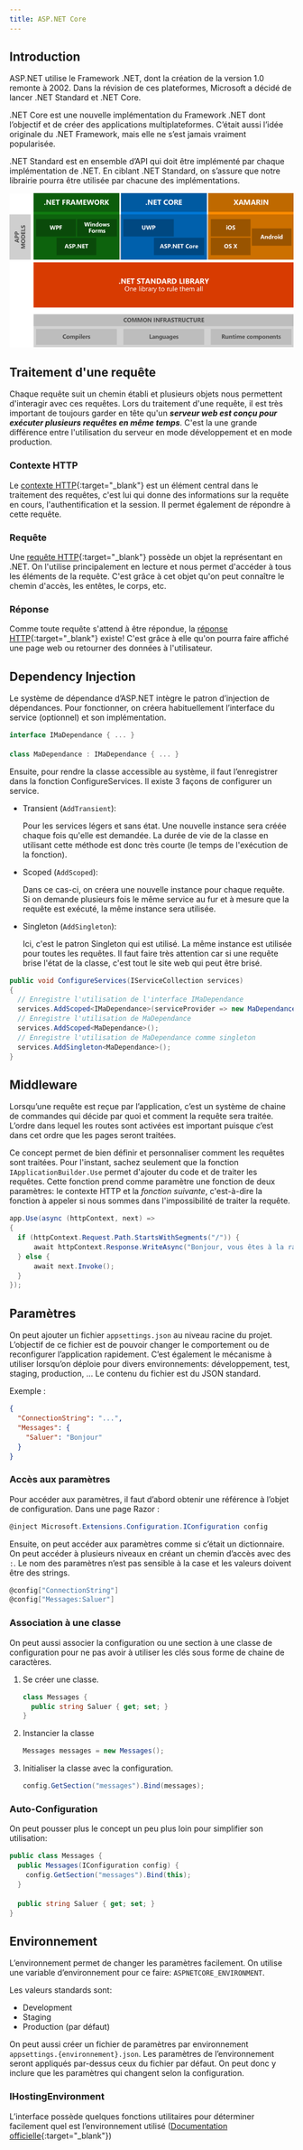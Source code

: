 ```yaml
---
title: ASP.NET Core
---
```


## Introduction

ASP.NET utilise le Framework .NET, dont la création de la version 1.0 remonte à 2002. Dans la révision de ces plateformes, Microsoft a décidé de lancer .NET Standard et .NET Core.

.NET Core est une nouvelle implémentation du Framework .NET dont l’objectif et de créer des applications multiplateformes. C’était aussi l’idée originale du .NET Framework, mais elle ne s’est jamais vraiment popularisée. 

.NET Standard est en ensemble d’API qui doit être implémenté par chaque implémentation de .NET. En ciblant .NET Standard, on s’assure que notre librairie pourra être utilisée par chacune des implémentations.

![.NET Standard](images/net-standard.png)


## Traitement d'une requête
Chaque requête suit un chemin établi et plusieurs objets nous permettent d'interagir avec ces requêtes. 
Lors du traitement d'une requête, il est très important de toujours garder en tête qu'un ***serveur web
est conçu pour exécuter plusieurs requêtes en même temps***. 
C'est la une grande différence entre l'utilisation du serveur en mode développement et en mode production.

### Contexte HTTP
Le [contexte HTTP](https://docs.microsoft.com/en-us/dotnet/api/microsoft.aspnetcore.http.httpcontext){:target="_blank"}
est un élément central dans le traitement des requêtes, c'est lui qui donne des informations sur la requête en cours, l'authentification et la session. Il permet également de répondre à cette requête.

### Requête
Une [requête HTTP](https://docs.microsoft.com/en-us/dotnet/api/microsoft.aspnetcore.http.httprequest){:target="_blank"}
possède un objet la représentant en .NET. On l'utilise principalement en lecture et nous permet d'accéder à tous les éléments
de la requête. C'est grâce à cet objet qu'on peut connaître le chemin d'accès, les entêtes, le corps, etc.

### Réponse
Comme toute requête s'attend à être répondue, la [réponse HTTP](https://docs.microsoft.com/en-us/dotnet/api/microsoft.aspnetcore.http.httpresponse){:target="_blank"} existe!
C'est grâce à elle qu'on pourra faire affiché une page web ou retourner des données à l'utilisateur.

## Dependency Injection
Le système de dépendance d’ASP.NET intègre le patron d’injection de dépendances. Pour fonctionner, on créera habituellement l’interface du service (optionnel) et son implémentation.
```cs
interface IMaDependance { ... }

class MaDependance : IMaDependance { ... }
```

Ensuite, pour rendre la classe accessible au système, il faut l’enregistrer dans la fonction ConfigureServices.
Il existe 3 façons de configurer un service.
- Transient (`AddTransient`):

  Pour les services légers et sans état. Une nouvelle instance sera créée chaque fois qu'elle est demandée. La durée de vie de la classe en utilisant cette méthode est donc très courte (le temps de l'exécution de la fonction).
- Scoped (`AddScoped`):

  Dans ce cas-ci, on créera une nouvelle instance pour chaque requête. 
  Si on demande plusieurs fois le même service au fur et à mesure que la requête est exécuté, la même instance sera utilisée.
- Singleton (`AddSingleton`):
  
  Ici, c'est le patron Singleton qui est utilisé. La même instance est utilisée pour toutes les requêtes. 
  Il faut faire très attention car si une requête brise l'état de la classe, c'est tout le site web qui peut être brisé.

```cs
public void ConfigureServices(IServiceCollection services)
{
  // Enregistre l'utilisation de l'interface IMaDependance
  services.AddScoped<IMaDependance>(serviceProvider => new MaDependance());
  // Enregistre l'utilisation de MaDependance
  services.AddScoped<MaDependance>();
  // Enregistre l'utilisation de MaDependance comme singleton
  services.AddSingleton<MaDependance>();
}
```

## Middleware
Lorsqu’une requête est reçue par l’application, c’est un système de chaine de commandes qui décide par quoi et comment la requête sera traitée. L’ordre dans lequel les routes sont activées est important puisque c’est dans cet ordre que les pages seront traitées.

Ce concept permet de bien définir et personnaliser comment les requêtes sont traitées. 
Pour l'instant, sachez seulement que la fonction `IApplicationBuilder.Use` permet d'ajouter du code 
et de traiter les requêtes. Cette fonction prend comme paramètre une fonction de deux paramètres:
le contexte HTTP et la *fonction suivante*, c'est-à-dire la fonction à appeler si nous sommes dans l'impossibilité de traiter la requête.
```cs
app.Use(async (httpContext, next) =>
{
  if (httpContext.Request.Path.StartsWithSegments("/")) {
      await httpContext.Response.WriteAsync("Bonjour, vous êtes à la racine du site web!");
  } else {
      await next.Invoke();
  }
});
```

## Paramètres
On peut ajouter un fichier `appsettings.json` au niveau racine du projet. L’objectif de ce fichier est de pouvoir changer le comportement ou de reconfigurer l’application rapidement. C’est également le mécanisme à utiliser lorsqu’on déploie pour divers environnements: développement, test, staging, production, ... Le contenu du fichier est du JSON standard.

Exemple :
```json
{
  "ConnectionString": "...",
  "Messages": {
    "Saluer": "Bonjour"
  }
}
```

### Accès aux paramètres
Pour accéder aux paramètres, il faut d’abord obtenir une référence à l’objet de configuration. 
Dans une page Razor :

```cs
@inject Microsoft.Extensions.Configuration.IConfiguration config
```

Ensuite, on peut accéder aux paramètres comme si c’était un dictionnaire. On peut accéder à plusieurs niveaux en créant un chemin d’accès avec des `:`. Le nom des paramètres n’est pas sensible à la case et les valeurs doivent être des strings.

```cs
@config["ConnectionString"]
@config["Messages:Saluer"]
```

###	Association à une classe
On peut aussi associer la configuration ou une section à une classe de configuration pour ne pas avoir à utiliser les clés sous forme de chaine de caractères.

1. Se créer une classe.
   ```cs
   class Messages {
     public string Saluer { get; set; }
   }
   ```
2. Instancier la classe
   ```cs
   Messages messages = new Messages();
   ```
3. Initialiser la classe avec la configuration.
   ```cs
   config.GetSection("messages").Bind(messages);
   ```

### Auto-Configuration
On peut pousser plus le concept un peu plus loin pour simplifier son utilisation: 
```cs
public class Messages {
  public Messages(IConfiguration config) {
    config.GetSection("messages").Bind(this);
  }

  public string Saluer { get; set; }
}
```

## Environnement
L’environnement permet de changer les paramètres facilement. On utilise une variable d’environnement pour ce faire: `ASPNETCORE_ENVIRONMENT`.

Les valeurs standards sont:
  -	Development
  - Staging
  - Production (par défaut)

On peut aussi créer un fichier de paramètres par environnement `appsettings.{environnement}.json`. Les paramètres de l’environnement seront appliqués par-dessus ceux du fichier par défaut. On peut donc y inclure que les paramètres qui changent selon la configuration.

###	IHostingEnvironment
L’interface possède quelques fonctions utilitaires pour déterminer facilement quel est l’environnement utilisé ([Documentation officielle](https://docs.microsoft.com/en-us/dotnet/api/microsoft.aspnetcore.hosting.ihostingenvironment?view=aspnetcore-2.1){:target="_blank"})


<!-- ## Traitement des requêtes -->
<!-- ### UseMvc()

Cette méthode active les pages Razor et MVC. Lorsqu’on utilise le système MVC, un routage par défaut existe pour les pages de type Razor. Pour l’utiliser, il suffit de créer un répertoire “Pages” dans le projet et les routes auront le nom des répertoires et des pages *.cshtml. Les pages Index.cshtml sont les pages par défaut pour l’accès à un répertoire.

```cs
public void Configure(IApplicationBuilder app)
{
  app.UseMvc();
  app.Run(async (context) =>
  {
    await context.Response.WriteAsync("Hello World!");
  });
}
``` -->

